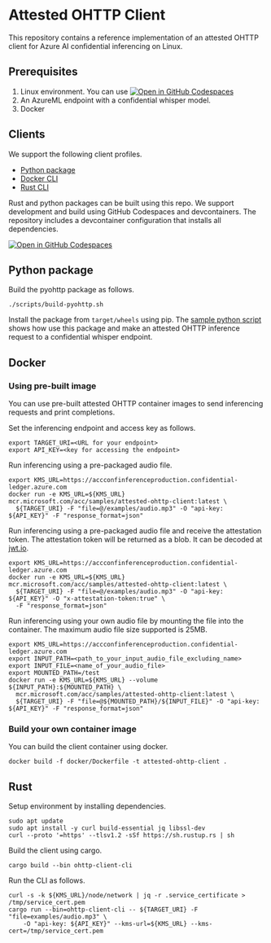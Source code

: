 # Attested OHTTP Client

This repository contains a reference implementation of an attested OHTTP client for 
Azure AI confidential inferencing on Linux.

## Prerequisites 

1. Linux environment. 
    You can use [![Open in GitHub Codespaces](https://github.com/codespaces/badge.svg)](https://codespaces.new/microsoft/attested-ohttp-client)
2. An AzureML endpoint with a confidential whisper model. 
3. Docker 

## Clients

We support the following client profiles. 

- [Python package](#python-package)
- [Docker CLI](#docker)
- [Rust CLI](#rust)

Rust and python packages can be built using this repo. We support development and build using GitHub Codespaces and devcontainers. The repository includes a devcontainer configuration that installs all dependencies. 

[![Open in GitHub Codespaces](https://github.com/codespaces/badge.svg)](https://codespaces.new/microsoft/attested-ohttp-client)

## Python package

Build the pyohttp package as follows. 

```shell
./scripts/build-pyohttp.sh
```
Install the package from ```target/wheels``` using pip. The [sample python script](samples/ohttp-client-cli.py) shows how use this package and make an attested OHTTP inference request to a confidential whisper endpoint. 

## Docker

### Using pre-built image

You can use pre-built attested OHTTP container images to send inferencing requests and print completions. 

Set the inferencing endpoint and access key as follows.
```
export TARGET_URI=<URL for your endpoint>
export API_KEY=<key for accessing the endpoint>
```

Run inferencing using a pre-packaged audio file. 
```
export KMS_URL=https://accconfinferenceproduction.confidential-ledger.azure.com
docker run -e KMS_URL=${KMS_URL} mcr.microsoft.com/acc/samples/attested-ohttp-client:latest \
  ${TARGET_URI} -F "file=@/examples/audio.mp3" -O "api-key: ${API_KEY}" -F "response_format=json"
```

Run inferencing using a pre-packaged audio file and receive the attestation token.
The attestation token will be returned as a blob. It can be decoded at [jwt.io](https://jwt.io/).
```
export KMS_URL=https://accconfinferenceproduction.confidential-ledger.azure.com
docker run -e KMS_URL=${KMS_URL} mcr.microsoft.com/acc/samples/attested-ohttp-client:latest \
  ${TARGET_URI} -F "file=@/examples/audio.mp3" -O "api-key: ${API_KEY}" -O "x-attestation-token:true" \
  -F "response_format=json"
```

Run inferencing using your own audio file by mounting the file into the container.
The maximum audio file size supported is 25MB.
```
export KMS_URL=https://accconfinferenceproduction.confidential-ledger.azure.com
export INPUT_PATH=<path_to_your_input_audio_file_excluding_name>
export INPUT_FILE=<name_of_your_audio_file>
export MOUNTED_PATH=/test
docker run -e KMS_URL=${KMS_URL} --volume ${INPUT_PATH}:${MOUNTED_PATH} \
  mcr.microsoft.com/acc/samples/attested-ohttp-client:latest \
  ${TARGET_URI} -F "file=@${MOUNTED_PATH}/${INPUT_FILE}" -O "api-key: ${API_KEY}" -F "response_format=json"
```

### Build your own container image

You can build the client container using docker.
```
docker build -f docker/Dockerfile -t attested-ohttp-client .
```

## Rust 
Setup environment by installing dependencies.
```
sudo apt update
sudo apt install -y curl build-essential jq libssl-dev
curl --proto '=https' --tlsv1.2 -sSf https://sh.rustup.rs | sh
```

Build the client using cargo. 
```
cargo build --bin ohttp-client-cli
```

Run the CLI as follows.
```
curl -s -k ${KMS_URL}/node/network | jq -r .service_certificate > /tmp/service_cert.pem
cargo run --bin=ohttp-client-cli -- ${TARGET_URI} -F "file=examples/audio.mp3" \
	-O "api-key: ${API_KEY}" --kms-url=${KMS_URL} --kms-cert=/tmp/service_cert.pem
```